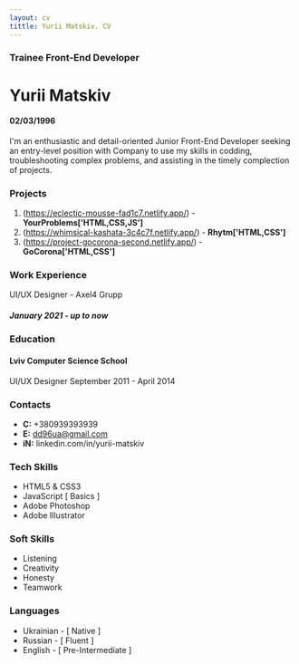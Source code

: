 ```yaml
---
layout: cv
tittle: Yurii Matskiv. CV
---
```


### Trainee Front-End Developer

# Yurii Matskiv

#### 02/03/1996

I'm an enthusiastic and detail-oriented Junior Front-End Developer seeking an entry-level position with Company to use my skills in codding, troubleshooting complex problems, and assisting in the timely complection of projects.

### Projects

1. (https://eclectic-mousse-fad1c7.netlify.app/) - **YourProblems['HTML,CSS,JS']**
2. (https://whimsical-kashata-3c4c7f.netlify.app/) - **Rhytm['HTML,CSS']**
3. (https://project-gocorona-second.netlify.app/) - **GoCorona['HTML,CSS']**

### Work Experience

UI/UX Designer - Axel4 Grupp

##### January 2021 - up to now

### Education

#### Lviv Computer Science School

UI/UX Designer
September 2011 - April 2014

### Contacts

- **C:** +380939393939
- **E:** dd96ua@gmail.com
- **iN:** linkedin.com/in/yurii-matskiv

### Tech Skills

- HTML5 & CSS3
- JavaScript [ Basics ]
- Adobe Photoshop
- Adobe Illustrator

### Soft Skills

- Listening
- Creativity
- Honesty
- Teamwork

### Languages

- Ukrainian - [ Native ]
- Russian - [ Fluent ]
- English - [ Pre-Intermediate ]
